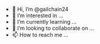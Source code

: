 - 👋 Hi, I’m @gailchain24
- 👀 I’m interested in ...
- 🌱 I’m currently learning ...
- 💞️ I’m looking to collaborate on ...
- 📫 How to reach me ...

<!---
gailchain24/gailchain24 is a ✨ special ✨ repository because its `README.md` (gailchain24@gmail.com) appears on your GitHub profile.
You can click the Preview link to take a look at your changes.
--->

